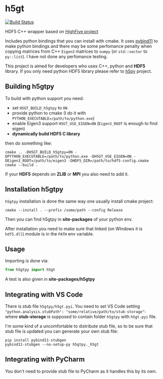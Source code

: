 # h5gt
[![Build Status](https://travis-ci.com/tierra-colada/h5gt.svg?branch=main)](https://travis-ci.com/tierra-colada/h5gt)

HDF5 C++ wrapper based on [HighFive project](https://github.com/BlueBrain/HighFive.git)

Includes python bindings that you can install with cmake.
It uses [pybind11](https://github.com/pybind/pybind11) to make python bindings and there may be some perfomance penalty when copying matrices from C++ `Eigen3` matrices to `numpy` (or `std::vector` to `py::list`). I have not done any perfomance testing.

This project is aimed for developers who uses C++, python and **HDF5** library. If you only need python HDF5 library please refer to [h5py](https://github.com/h5py/h5py) project.

## Building h5gtpy
To build with python support you need:

* set `H5GT_BUILD_h5gtpy` to `ON`
* provide python to cmake (I do it with `PYTHON_EXECUTABLE=/path/to/python.exe`)
* enable Eigen3 support `H5GT_USE_EIGEN=ON` (`Eigen3_ROOT` is enough to find eigen)
* **dynamically build HDF5 C library**

then do something like:

```shell
cmake .. -DH5GT_BUILD_h5gtpy=ON -DPYTHON_EXECUTABLE=/path/to/python.exe -DH5GT_USE_EIGEN=ON -DEigen3_ROOT=/path/to/eigen3 -DHDF5_DIR=/path/to/hdf5-config.cmake
cmake --build . 
```
If your **HDF5** depends on **ZLIB** or **MPI** you also need to add it.


## Installation h5gtpy

`h5gtpy` installation is done the same way one usually install cmake project:

`cmake --install . --prefix /some/path --config Release`

Then you can find h5gtpy in **site-packages** of your python env.

After installation you need to make sure that linked (on WIndows it is `hdf5.dll`) module is in the `PATH` env variable.

## Usage
Importing is done via:
```python
from h5gtpy import h5gt
```

A test is also given in **site-packages/h5gtpy**

## Integrating with VS Code
There is stub file `h5gtpy/h5gt.pyi`. You need to set VS Code setting `"python.analysis.stubPath": "some/relative/path/to/stub-storage"`: where **stub-storage** is supposed to contain folder `h5gtpy` with `h5gt.pyi` file.

I'm some kind of a uncomfortable to distribute stub file, so to be sure that stub file is updated you can generate your own stub file:
```shell
pip install pybind11-stubgen
pybind11-stubgen --no-setup-py h5gtpy._h5gt
```

## Integrating with PyCharm
You don't need to provide stub file to PyCharm as it handles this by its own.